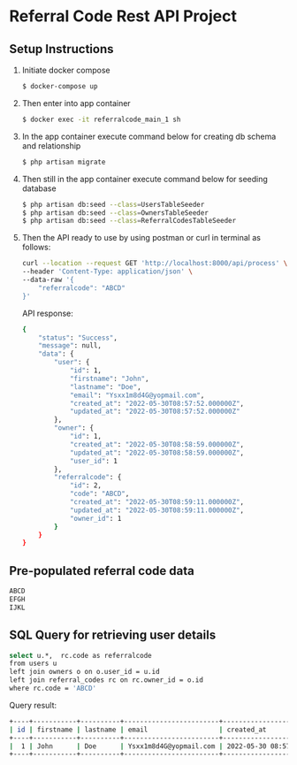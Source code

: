 # Referral Code Rest API Project

## Setup Instructions

1. Initiate docker compose
    ```sh
    $ docker-compose up
    ```

2. Then enter into app container
    ```sh
    $ docker exec -it referralcode_main_1 sh
    ```

3. In the app container execute command below for creating db schema and relationship 
    ```sh
    $ php artisan migrate
    ```
4. Then still in the app container execute command below for seeding database
    ```sh
    $ php artisan db:seed --class=UsersTableSeeder
    $ php artisan db:seed --class=OwnersTableSeeder
    $ php artisan db:seed --class=ReferralCodesTableSeeder
    ```

5. Then the API ready to use by using postman or curl in terminal as follows:
    ```sh
    curl --location --request GET 'http://localhost:8000/api/process' \
    --header 'Content-Type: application/json' \
    --data-raw '{
        "referralcode": "ABCD"
    }'
    ```
    API response:
    ```sh
    {
        "status": "Success",
        "message": null,
        "data": {
            "user": {
                "id": 1,
                "firstname": "John",
                "lastname": "Doe",
                "email": "Ysxx1m8d4G@yopmail.com",
                "created_at": "2022-05-30T08:57:52.000000Z",
                "updated_at": "2022-05-30T08:57:52.000000Z"
            },
            "owner": {
                "id": 1,
                "created_at": "2022-05-30T08:58:59.000000Z",
                "updated_at": "2022-05-30T08:58:59.000000Z",
                "user_id": 1
            },
            "referralcode": {
                "id": 2,
                "code": "ABCD",
                "created_at": "2022-05-30T08:59:11.000000Z",
                "updated_at": "2022-05-30T08:59:11.000000Z",
                "owner_id": 1
            }
        }
    }
    ```

## Pre-populated referral code data
```sh
ABCD
EFGH
IJKL
```

## SQL Query for retrieving user details
```sh
select u.*,  rc.code as referralcode
from users u 
left join owners o on o.user_id = u.id
left join referral_codes rc on rc.owner_id = o.id
where rc.code = 'ABCD'
```
Query result:
```sh
+----+-----------+----------+------------------------+---------------------+---------------------+--------------+
| id | firstname | lastname | email                  | created_at          | updated_at          | referralcode |
+----+-----------+----------+------------------------+---------------------+---------------------+--------------+
|  1 | John      | Doe      | Ysxx1m8d4G@yopmail.com | 2022-05-30 08:57:52 | 2022-05-30 08:57:52 | ABCD         |
+----+-----------+----------+------------------------+---------------------+---------------------+--------------+
```
